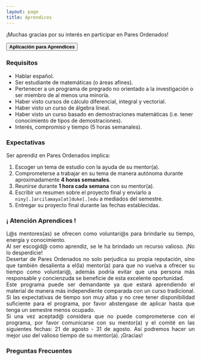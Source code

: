 ```yaml
---
layout: page
title: Aprendices
---
```


¡Muchas gracias por su interés en participar en Pares Ordenados!

<span onclick="window.open('https://duke.qualtrics.com/jfe/form/SV_0GIbKbslYx4y9iC')" style="cursor: pointer">
    <button class="button1"><b>Aplicación para Aprendices</b></button>
</span>

### Requisitos
- Hablar español.
- Ser estudiante de matemáticas (o áreas afines).
- Pertenecer a un programa de pregrado no orientado a la investigación o ser miembro de al menos una minoría.
- Haber visto cursos de cálculo diferencial, integral y vectorial.
- Haber visto un curso de álgebra lineal.
- Haber visto un curso basado en demostraciones matemáticas (i.e. tener conocimiento de tipos de demostraciones).
- Interés, compromiso y tiempo (5 horas semanales).

### Expectativas
Ser aprendiz en Pares Ordenados implica:
1. Escoger un tema de estudio con la ayuda de su mentor(a).
2. Comprometerse a trabajar en su tema de manera autónoma durante aproximadamente <b>4 horas semanales</b>.
3. Reunirse durante <b>1 hora cada semana</b> con su mentor(a).
4. Escribir un resumen sobre el proyecto final y enviarlo a ```niny[.]arcilamaya[at]duke[.]edu``` a mediados del semestre.
5. Entregar su proyecto final durante las fechas establecidas.

### ¡ Atención Aprendices !
<div style="text-align: justify">
<p>
L@s mentores(as) se ofrecen como voluntari@s para brindarle su tiempo, energía y conocimiento.
<br>
Al ser escogid@ como aprendiz, se le ha brindado un recurso valioso. ¡No lo desperdicie! 
<br>
Desertar de Pares Ordenados no solo perjudica su propia reputación, sino que también desalienta a el(la) mentor(a) para que no vuelva a ofrecer su tiempo como voluntari@, además podría evitar que una persona más responsable y concienzuda se beneficie de esta excelente oportunidad. 
<br>
Este programa puede ser demandante ya que estará aprendiendo el material de manera más independiente comparada con un curso tradicional. Si las expectativas de tiempo son muy altas y no cree tener disponibilidad suficiente para el programa, por favor abstengase de aplicar hasta que tenga un semestre menos ocupado. 
<br>
Si una vez aceptad@ considera que no puede comprometerse con el programa, por favor comunicarse con su mentor(a) y el comité en las siguientes fechas: 21 de agosto - 31 de agosto. Así podremos hacer un mejor uso del valioso tiempo de su mentor(a). ¡Gracias!
</p>
</div>

### Preguntas Frecuentes


